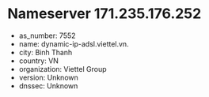 # Nameserver 171.235.176.252

* as_number: 7552
* name: dynamic-ip-adsl.viettel.vn.
* city: Binh Thanh
* country: VN
* organization: Viettel Group
* version: Unknown
* dnssec: Unknown
